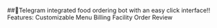 ##🤖Telegram integrated food ordering bot with an easy click interface!!
Features:
Customizable Menu
Billing Facility 
Order Review
